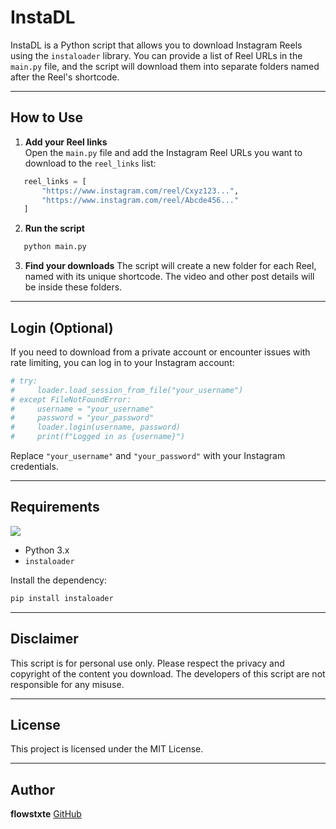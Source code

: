 # InstaDL

InstaDL is a Python script that allows you to download Instagram Reels using the `instaloader` library. You can provide a list of Reel URLs in the `main.py` file, and the script will download them into separate folders named after the Reel's shortcode.

---

## How to Use

1. **Add your Reel links**  
   Open the `main.py` file and add the Instagram Reel URLs you want to download to the `reel_links` list:

```python
   reel_links = [
       "https://www.instagram.com/reel/Cxyz123...",
       "https://www.instagram.com/reel/Abcde456..."
   ]
```

2. **Run the script**

```bash
   python main.py
```

3. **Find your downloads**
   The script will create a new folder for each Reel, named with its unique shortcode. The video and other post details will be inside these folders.

---

## Login (Optional)

If you need to download from a private account or encounter issues with rate limiting, you can log in to your Instagram account:

```python
# try:
#     loader.load_session_from_file("your_username")
# except FileNotFoundError:
#     username = "your_username"
#     password = "your_password"
#     loader.login(username, password)
#     print(f"Logged in as {username}")
```

Replace `"your_username"` and `"your_password"` with your Instagram credentials.

---

## Requirements
<p>
  <img src="https://skillicons.dev/icons?i=python" />  
</p>

* Python 3.x
* `instaloader`

Install the dependency:

```bash
pip install instaloader
```

---

## Disclaimer

This script is for personal use only. Please respect the privacy and copyright of the content you download. The developers of this script are not responsible for any misuse.

---

## License

This project is licensed under the MIT License.

---

## Author

**flowstxte** 
[GitHub](https://github.com/flowstxte)
